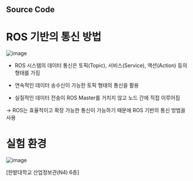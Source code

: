 ## Source Code
# ROS 기반의 통신 방법

![image](https://github.com/HBNU-SWUNIV/come-capstone23-drone-ing/assets/100181494/b5ed483e-7cb8-4d03-af96-40d8beb19523)

  - ROS 시스템의 데이터 통신은 토픽(Topic), 서비스(Service), 액션(Action) 등의 형태를 가짐

  - 연속적인 데이터 송수신이 가능한 토픽 형태의 통신을 활용

  - 실질적인 데이터 전송이 ROS Master를 거치지 않고 노드 간에 직접 이루어짐

-> ROS는 효율적이고 확장 가능한 통신이 가능하기 때문에 ROS 기반의 통신 방법을 사용

# 실험 환경

![image](https://github.com/HBNU-SWUNIV/come-capstone23-drone-ing/assets/100181494/4f6b8d06-58ce-4612-8cc4-f0c326fcd8e0)

[한밭대학교 산업정보관(N4) 6층]
